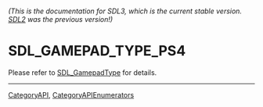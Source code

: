 ###### (This is the documentation for SDL3, which is the current stable version. [SDL2](https://wiki.libsdl.org/SDL2/) was the previous version!)
# SDL_GAMEPAD_TYPE_PS4

Please refer to [SDL_GamepadType](SDL_GamepadType) for details.

----
[CategoryAPI](CategoryAPI), [CategoryAPIEnumerators](CategoryAPIEnumerators)

